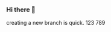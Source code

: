 ### Hi there 👋

<!--
** java255555 / java255555 **是一个_special_✨存储库，因为其`README.md`（此文件）出现在您的GitHub个人资料中。
我的qq945768271
这里有一些想法可以帮助您入门
A945768271
- 🔭 I’m currently working on ...
- 🌱 I’m currently learning ...
- 👯 I’m looking to collaborate on ...
- 🤔 I’m looking for help with ...
- 💬 Ask me about ...
- 📫 How to reach me: ...
- 😄 Pronouns: ...
- ⚡ Fun fact: ...
-->
creating a new branch is quick.
123
789
